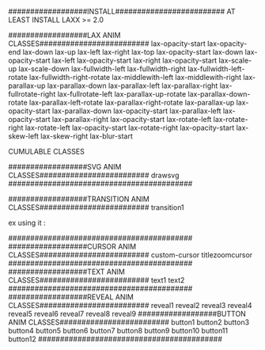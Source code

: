 ##################INSTALL#########################
AT LEAST INSTALL LAXX >= 2.0

##################LAX ANIM CLASSES#########################
lax-opacity-start
lax-opacity-end
lax-down
lax-up
lax-left
lax-right
lax-top lax-opacity-start
lax-down lax-opacity-start
lax-left lax-opacity-start
lax-right lax-opacity-start
lax-scale-up
lax-scale-down
lax-fullwidth-left
lax-fullwidth-right
lax-fullwidth-left-rotate
lax-fullwidth-right-rotate
lax-middlewith-left
lax-middlewith-right
lax-parallax-up
lax-parallax-down
lax-parallax-left
lax-parallax-right
lax-fullrotate-right
lax-fullrotate-left
lax-parallax-up-rotate
lax-parallax-down-rotate
lax-parallax-left-rotate
lax-parallax-right-rotate
lax-parallax-up lax-opacity-start
lax-parallax-down lax-opacity-start
lax-parallax-left lax-opacity-start
lax-parallax-right lax-opacity-start
lax-rotate-left
lax-rotate-right
lax-rotate-left lax-opacity-start
lax-rotate-right lax-opacity-start
lax-skew-left
lax-skew-right
lax-blur-start

CUMULABLE CLASSES

##################SVG ANIM CLASSES#########################
drawsvg
##########################################

##################TRANSITION ANIM CLASSES#########################
transition1

ex using it :
<div class="transition1">
    <div class="trans trans1" data-lax-anchor="self" style="background-image: url('./img/bg1.png')"></div>
    <div class="trans trans2" data-lax-anchor="self" style="background-image: url('./img/bg2.png')"></div>
    <div class="trans trans3" data-lax-anchor="self" style="background-image: url('./img/bg3.png')"></div>
</div>

##########################################
##################CURSOR ANIM CLASSES#########################
custom-cursor
titlezoomcursor
##########################################
##################TEXT ANIM CLASSES#########################
text1
text2
##########################################
##################REVEAL ANIM CLASSES#########################
reveal1
reveal2
reveal3
reveal4
reveal5
reveal6
reveal7
reveal8
reveal9
##################BUTTON ANIM CLASSES#########################
button1
button2
button3
button4
button5
button6
button7
button8
button9
button10
button11
button12
##########################################